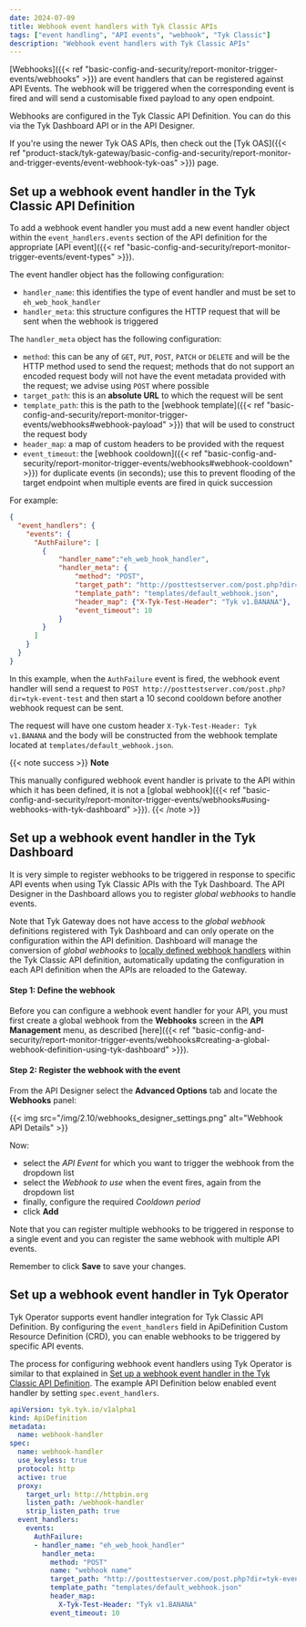 ```yaml
---
date: 2024-07-09
title: Webhook event handlers with Tyk Classic APIs
tags: ["event handling", "API events", "webhook", "Tyk Classic"]
description: "Webhook event handlers with Tyk Classic APIs"
---
```


[Webhooks]({{< ref "basic-config-and-security/report-monitor-trigger-events/webhooks" >}}) are event handlers that can be registered against API Events. The webhook will be triggered when the corresponding event is fired and will send a customisable fixed payload to any open endpoint.

Webhooks are configured in the Tyk Classic API Definition. You can do this via the Tyk Dashboard API or in the API Designer.

If you're using the newer Tyk OAS APIs, then check out the [Tyk OAS]({{< ref "product-stack/tyk-gateway/basic-config-and-security/report-monitor-and-trigger-events/event-webhook-tyk-oas" >}}) page.

## Set up a webhook event handler in the Tyk Classic API Definition

To add a webhook event handler you must add a new event handler object within the `event_handlers.events` section of the API definition for the appropriate [API event]({{< ref "basic-config-and-security/report-monitor-trigger-events/event-types" >}}).

The event handler object has the following configuration:
- `handler_name`: this identifies the type of event handler and must be set to `eh_web_hook_handler`
- `handler_meta`: this structure configures the HTTP request that will be sent when the webhook is triggered

The `handler_meta` object has the following configuration:
- `method`: this can be any of `GET`, `PUT`, `POST`, `PATCH` or `DELETE` and will be the HTTP method used to send the request; methods that do not support an encoded request body will not have the event metadata provided with the request; we advise using `POST` where possible
- `target_path`: this is an **absolute URL** to which the request will be sent
- `template_path`: this is the path to the [webhook template]({{< ref "basic-config-and-security/report-monitor-trigger-events/webhooks#webhook-payload" >}}) that will be used to construct the request body
- `header_map`: a map of custom headers to be provided with the request
- `event_timeout`: the [webhook cooldown]({{< ref "basic-config-and-security/report-monitor-trigger-events/webhooks#webhook-cooldown" >}}) for duplicate events (in seconds); use this to prevent flooding of the target endpoint when multiple events are fired in quick succession

For example:
```json  {linenos=true, linenostart=1}
{
  "event_handlers": {
    "events": {
      "AuthFailure": [
        {
            "handler_name":"eh_web_hook_handler",
            "handler_meta": {
                "method": "POST",
                "target_path": "http://posttestserver.com/post.php?dir=tyk-event-test",
                "template_path": "templates/default_webhook.json",
                "header_map": {"X-Tyk-Test-Header": "Tyk v1.BANANA"},
                "event_timeout": 10
            }
        }
      ]
    }
  }
}
```

In this example, when the `AuthFailure` event is fired, the webhook event handler will send a request to `POST http://posttestserver.com/post.php?dir=tyk-event-test` and then start a 10 second cooldown before another webhook request can be sent.

The request will have one custom header `X-Tyk-Test-Header: Tyk v1.BANANA` and the body will be constructed from the webhook template located at `templates/default_webhook.json`.

{{< note success >}}
**Note**  

This manually configured webhook event handler is private to the API within which it has been defined, it is not a [global webhook]({{< ref "basic-config-and-security/report-monitor-trigger-events/webhooks#using-webhooks-with-tyk-dashboard" >}}).
{{< /note >}}


## Set up a webhook event handler in the Tyk Dashboard

It is very simple to register webhooks to be triggered in response to specific API events when using Tyk Classic APIs with the Tyk Dashboard. The API Designer in the Dashboard allows you to register *global webhooks* to handle events. 

Note that Tyk Gateway does not have access to the *global webhook* definitions registered with Tyk Dashboard and can only operate on the configuration within the API definition. Dashboard will manage the conversion of *global webhooks* to [locally defined webhook handlers](#set-up-a-webhook-event-handler-in-the-tyk-classic-api-definition) within the Tyk Classic API definition, automatically updating the configuration in each API definition when the APIs are reloaded to the Gateway.

#### Step 1: Define the webhook

Before you can configure a webhook event handler for your API, you must first create a global webhook from the **Webhooks** screen in the **API Management** menu, as described [here]({{< ref "basic-config-and-security/report-monitor-trigger-events/webhooks#creating-a-global-webhook-definition-using-tyk-dashboard" >}}).

#### Step 2: Register the webhook with the event

From the API Designer select the **Advanced Options** tab and locate the **Webhooks** panel:

{{< img src="/img/2.10/webhooks_designer_settings.png" alt="Webhook API Details" >}}

Now:
- select the *API Event* for which you want to trigger the webhook from the dropdown list
- select the *Webhook to use* when the event fires, again from the dropdown list
- finally, configure the required *Cooldown period*
- click **Add**

Note that you can register multiple webhooks to be triggered in response to a single event and you can register the same webhook with multiple API events.

Remember to click **Save** to save your changes.

## Set up a webhook event handler in Tyk Operator

Tyk Operator supports event handler integration for Tyk Classic API Definition. By configuring the `event_handlers` field in ApiDefinition Custom Resource Definition (CRD), you can enable webhooks to be triggered by specific API events. 

The process for configuring webhook event handlers using Tyk Operator is similar to that explained in [Set up a webhook event handler in the Tyk Classic API Definition](#set-up-a-webhook-event-handler-in-the-tyk-classic-api-definition). The example API Definition below enabled event handler by setting `spec.event_handlers`.

```yaml {hl_lines=["14-24"],linenos=true, linenostart=1}
apiVersion: tyk.tyk.io/v1alpha1
kind: ApiDefinition
metadata:
  name: webhook-handler
spec:
  name: webhook-handler
  use_keyless: true
  protocol: http
  active: true
  proxy:
    target_url: http://httpbin.org
    listen_path: /webhook-handler
    strip_listen_path: true
  event_handlers:
    events:
      AuthFailure:
      - handler_name: "eh_web_hook_handler"
        handler_meta:
          method: "POST"
          name: "webhook name"
          target_path: "http://posttestserver.com/post.php?dir=tyk-event-test"
          template_path: "templates/default_webhook.json"
          header_map:
            X-Tyk-Test-Header: "Tyk v1.BANANA"
          event_timeout: 10
```